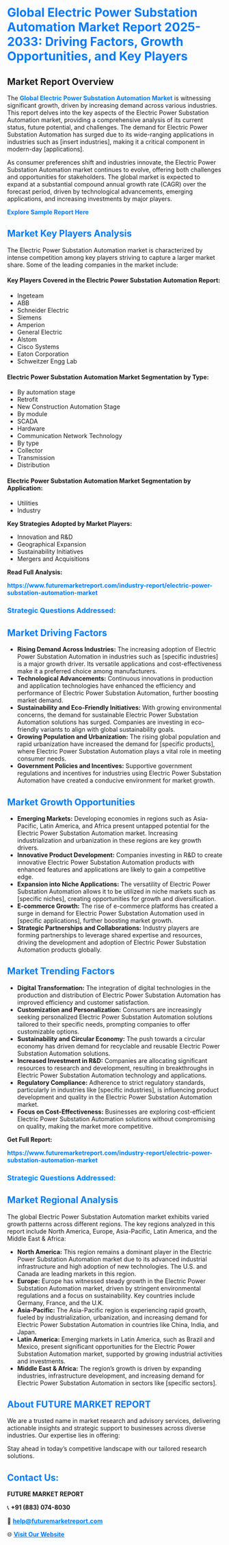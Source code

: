 <h1 style="color: #007BFF;">Global Electric Power Substation Automation Market Report 2025-2033: Driving Factors, Growth Opportunities, and Key Players</h1>

<section id="overview">
<h2>Market Report Overview</h2>
<p>The <a href="https://www.futuremarketreport.com/industry-report/electric-power-substation-automation-market" style="color: #007BFF; text-decoration: none;"><strong>Global Electric Power Substation Automation Market</strong></a> is witnessing significant growth, driven by increasing demand across various industries. This report delves into the key aspects of the Electric Power Substation Automation market, providing a comprehensive analysis of its current status, future potential, and challenges. The demand for Electric Power Substation Automation has surged due to its wide-ranging applications in industries such as [insert industries], making it a critical component in modern-day [applications].</p>
<p>As consumer preferences shift and industries innovate, the Electric Power Substation Automation market continues to evolve, offering both challenges and opportunities for stakeholders. The global market is expected to expand at a substantial compound annual growth rate (CAGR) over the forecast period, driven by technological advancements, emerging applications, and increasing investments by major players.</p>
</section>

<section id="overview">
<p><a href="https://www.futuremarketreport.com/request-sample/reportId=108125" style="color: #007BFF; text-decoration: none;"><strong>Explore Sample Report Here</strong></a></p>
</section>

<section id="key-players">
<h2 style="color: #007BFF;">Market Key Players Analysis</h2>
<p>The Electric Power Substation Automation market is characterized by intense competition among key players striving to capture a larger market share. Some of the leading companies in the market include:</p>
<h4>Key Players Covered in the Electric Power Substation Automation Report:</h4>
<ul><li>Ingeteam</li><li>ABB</li><li>Schneider Electric</li><li>Siemens</li><li>Amperion</li><li>General Electric</li><li>Alstom</li><li>Cisco Systems</li><li>Eaton Corporation</li><li>Schweitzer Engg Lab</li></ul>
<h4>Electric Power Substation Automation Market Segmentation by Type:</h4>
<ul><li>By automation stage</li><li>Retrofit</li><li>New Construction Automation Stage</li><li>By module</li><li>SCADA</li><li>Hardware</li><li>Communication Network Technology</li><li>By type</li><li>Collector</li><li>Transmission</li><li>Distribution</li></ul>

<h4>Electric Power Substation Automation Market Segmentation by Application:</h4>
<ul><li>Utilities</li><li>Industry</li></ul>
<p><strong>Key Strategies Adopted by Market Players:</strong></p>
<ul>
<li>Innovation and R&D</li>
<li>Geographical Expansion</li>
<li>Sustainability Initiatives</li>
<li>Mergers and Acquisitions</li>
</ul>
</section>

<section>
<p><strong>Read Full Analysis: </strong></p><a href="https://www.futuremarketreport.com/industry-report/electric-power-substation-automation-market" style="color: #007BFF; text-decoration: none;"><strong>https://www.futuremarketreport.com/industry-report/electric-power-substation-automation-market</strong></a>
<h3 style="color: #007BFF;">Strategic Questions Addressed:</h3>
</section>

<section id="driving-factors">
<h2 style="color: #007BFF;">Market Driving Factors</h2>
<ul>
<li><strong>Rising Demand Across Industries:</strong> The increasing adoption of Electric Power Substation Automation in industries such as [specific industries] is a major growth driver. Its versatile applications and cost-effectiveness make it a preferred choice among manufacturers.</li>
<li><strong>Technological Advancements:</strong> Continuous innovations in production and application technologies have enhanced the efficiency and performance of Electric Power Substation Automation, further boosting market demand.</li>
<li><strong>Sustainability and Eco-Friendly Initiatives:</strong> With growing environmental concerns, the demand for sustainable Electric Power Substation Automation solutions has surged. Companies are investing in eco-friendly variants to align with global sustainability goals.</li>
<li><strong>Growing Population and Urbanization:</strong> The rising global population and rapid urbanization have increased the demand for [specific products], where Electric Power Substation Automation plays a vital role in meeting consumer needs.</li>
<li><strong>Government Policies and Incentives:</strong> Supportive government regulations and incentives for industries using Electric Power Substation Automation have created a conducive environment for market growth.</li>
</ul>
</section>

<section id="growth-opportunities">
<h2 style="color: #007BFF;">Market Growth Opportunities</h2>
<ul>
<li><strong>Emerging Markets:</strong> Developing economies in regions such as Asia-Pacific, Latin America, and Africa present untapped potential for the Electric Power Substation Automation market. Increasing industrialization and urbanization in these regions are key growth drivers.</li>
<li><strong>Innovative Product Development:</strong> Companies investing in R&D to create innovative Electric Power Substation Automation products with enhanced features and applications are likely to gain a competitive edge.</li>
<li><strong>Expansion into Niche Applications:</strong> The versatility of Electric Power Substation Automation allows it to be utilized in niche markets such as [specific niches], creating opportunities for growth and diversification.</li>
<li><strong>E-commerce Growth:</strong> The rise of e-commerce platforms has created a surge in demand for Electric Power Substation Automation used in [specific applications], further boosting market growth.</li>
<li><strong>Strategic Partnerships and Collaborations:</strong> Industry players are forming partnerships to leverage shared expertise and resources, driving the development and adoption of Electric Power Substation Automation products globally.</li>
</ul>
</section>

<section id="trending-factors">
<h2 style="color: #007BFF;">Market Trending Factors</h2>
<ul>
<li><strong>Digital Transformation:</strong> The integration of digital technologies in the production and distribution of Electric Power Substation Automation has improved efficiency and customer satisfaction.</li>
<li><strong>Customization and Personalization:</strong> Consumers are increasingly seeking personalized Electric Power Substation Automation solutions tailored to their specific needs, prompting companies to offer customizable options.</li>
<li><strong>Sustainability and Circular Economy:</strong> The push towards a circular economy has driven demand for recyclable and reusable Electric Power Substation Automation solutions.</li>
<li><strong>Increased Investment in R&D:</strong> Companies are allocating significant resources to research and development, resulting in breakthroughs in Electric Power Substation Automation technology and applications.</li>
<li><strong>Regulatory Compliance:</strong> Adherence to strict regulatory standards, particularly in industries like [specific industries], is influencing product development and quality in the Electric Power Substation Automation market.</li>
<li><strong>Focus on Cost-Effectiveness:</strong> Businesses are exploring cost-efficient Electric Power Substation Automation solutions without compromising on quality, making the market more competitive.</li>
</ul>
</section>

<section>
<p><strong>Get Full Report: </strong></p><a href="https://www.futuremarketreport.com/industry-report/electric-power-substation-automation-market" style="color: #007BFF; text-decoration: none;"><strong>https://www.futuremarketreport.com/industry-report/electric-power-substation-automation-market</strong></a>
<h3 style="color: #007BFF;">Strategic Questions Addressed:</h3>
</section>


<section id="regional-analysis">
<h2 style="color: #007BFF;">Market Regional Analysis</h2>
<p>The global Electric Power Substation Automation market exhibits varied growth patterns across different regions. The key regions analyzed in this report include North America, Europe, Asia-Pacific, Latin America, and the Middle East & Africa:</p>
<ul>
<li><strong>North America:</strong> This region remains a dominant player in the Electric Power Substation Automation market due to its advanced industrial infrastructure and high adoption of new technologies. The U.S. and Canada are leading markets in this region.</li>
<li><strong>Europe:</strong> Europe has witnessed steady growth in the Electric Power Substation Automation market, driven by stringent environmental regulations and a focus on sustainability. Key countries include Germany, France, and the U.K.</li>
<li><strong>Asia-Pacific:</strong> The Asia-Pacific region is experiencing rapid growth, fueled by industrialization, urbanization, and increasing demand for Electric Power Substation Automation in countries like China, India, and Japan.</li>
<li><strong>Latin America:</strong> Emerging markets in Latin America, such as Brazil and Mexico, present significant opportunities for the Electric Power Substation Automation market, supported by growing industrial activities and investments.</li>
<li><strong>Middle East & Africa:</strong> The region’s growth is driven by expanding industries, infrastructure development, and increasing demand for Electric Power Substation Automation in sectors like [specific sectors].</li>
</ul>
</section>

<footer>
<h2 style="color: #007BFF;">About FUTURE MARKET REPORT</h2>
<p>We are a trusted name in market research and advisory services, delivering actionable insights and strategic support to businesses across diverse industries. Our expertise lies in offering:</p>

<p>Stay ahead in today’s competitive landscape with our tailored research solutions.</p>

<h2 style="color: #007BFF;">Contact Us:</h2>
<p><strong>FUTURE MARKET REPORT</strong></p>
<p>📞 <strong>+91 (883) 074-8030</strong></p>
<p>📧 <strong><a href="mailto:help@futuremarketreport.com" style="color: #007BFF;">help@futuremarketreport.com</a></strong></p>
<p>🌐 <strong><a href="https://www.futuremarketreport.com/" style="color: #007BFF;">Visit Our Website</a></strong></p>
</footer>